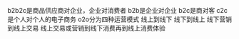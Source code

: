 b2b2c是商品供应商对企业，企业对消费者
b2b是企业对企业
b2c是商对客
c2c是个人对个人的电子商务
o2o分为四种运营模式
	线上到线下
	线下到线上
	线下营销到线上交易
	线上交易或营销到线下消费再到线上消费体验